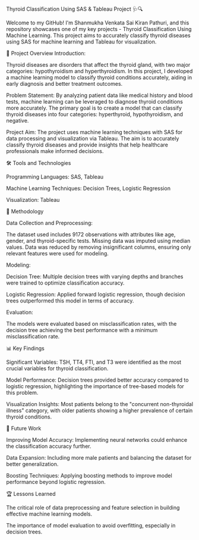 Thyroid Classification Using SAS & Tableau Project 🩺🔍

Welcome to my GitHub! I'm Shanmukha Venkata Sai Kiran Pathuri, and this repository showcases one of my key projects - Thyroid Classification Using Machine Learning. This project aims to accurately classify thyroid diseases using SAS for machine learning and Tableau for visualization.

📝 Project Overview
Introduction: 

Thyroid diseases are disorders that affect the thyroid gland, with two major categories: hypothyroidism and hyperthyroidism. In this project, I developed a machine learning model to classify thyroid conditions accurately, aiding in early diagnosis and better treatment outcomes.

Problem Statement: 
By analyzing patient data like medical history and blood tests, machine learning can be leveraged to diagnose thyroid conditions more accurately. The primary goal is to create a model that can classify thyroid diseases into four categories: hyperthyroid, hypothyroidism, and negative.

Project Aim: 
The project uses machine learning techniques with SAS for data processing and visualization via Tableau. The aim is to accurately classify thyroid diseases and provide insights that help healthcare professionals make informed decisions.

🛠️ Tools and Technologies 

Programming Languages: SAS, Tableau

Machine Learning Techniques: Decision Trees, Logistic Regression

Visualization: Tableau

🧠 Methodology

Data Collection and Preprocessing: 

The dataset used includes 9172 observations with attributes like age, gender, and thyroid-specific tests.
Missing data was imputed using median values.
Data was reduced by removing insignificant columns, ensuring only relevant features were used for modeling.

Modeling:

Decision Tree: Multiple decision trees with varying depths and branches were trained to optimize classification accuracy.

Logistic Regression: Applied forward logistic regression, though decision trees outperformed this model in terms of accuracy.

Evaluation:

The models were evaluated based on misclassification rates, with the decision tree achieving the best performance with a minimum misclassification rate.

📊 Key Findings

Significant Variables: TSH, TT4, FTI, and T3 were identified as the most crucial variables for thyroid classification.

Model Performance: Decision trees provided better accuracy compared to logistic regression, highlighting the importance of tree-based models for this problem.

Visualization Insights: Most patients belong to the "concurrent non-thyroidal illness" category, with older patients showing a higher prevalence of certain thyroid conditions.

🚀 Future Work

Improving Model Accuracy: Implementing neural networks could enhance the classification accuracy further.

Data Expansion: Including more male patients and balancing the dataset for better generalization.

Boosting Techniques: Applying boosting methods to improve model performance beyond logistic regression.

🏆 Lessons Learned

The critical role of data preprocessing and feature selection in building effective machine learning models.

The importance of model evaluation to avoid overfitting, especially in decision trees.
